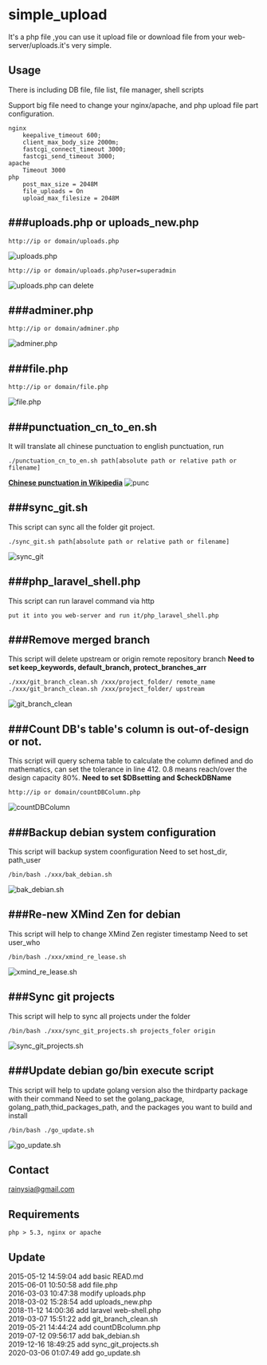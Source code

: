 simple_upload
=============

It's a php file ,you can use it upload file or download file from your web-server/uploads.it's very simple.


Usage
----------------------------------------
There is including DB file, file list, file manager, shell scripts

Support big file need to change your nginx/apache, and php upload file part configuration.
```
nginx
    keepalive_timeout 600;
    client_max_body_size 2000m;
    fastcgi_connect_timeout 3000;
    fastcgi_send_timeout 3000;
apache
    Timeout 3000
php
    post_max_size = 2048M
    file_uploads = On
    upload_max_filesize = 2048M
```


###uploads.php or uploads_new.php
--------
```
http://ip or domain/uploads.php
```

![uploads.php](https://cloud.githubusercontent.com/assets/1259324/13483267/ea6aa5f0-e12d-11e5-8096-2d17480d405d.png)

```
http://ip or domain/uploads.php?user=superadmin
```

![uploads.php can delete](https://cloud.githubusercontent.com/assets/1259324/13483279/03fe57fa-e12e-11e5-877e-0af62cb7cc5a.png)

###adminer.php
-----------
```
http://ip or domain/adminer.php
```
![adminer.php](https://cloud.githubusercontent.com/assets/1259324/13483259/e19efb10-e12d-11e5-9907-ad58c2ed7514.png)


###file.php
---------
```
http://ip or domain/file.php
```
![file.php](https://cloud.githubusercontent.com/assets/1259324/13483264/e67c7a40-e12d-11e5-976b-9552946f7d12.png)

###punctuation_cn_to_en.sh
---------
It will translate all chinese punctuation to english punctuation, run 
```
./punctuation_cn_to_en.sh path[absolute path or relative path or filename]
```
[**Chinese punctuation in Wikipedia**](https://zh.wikipedia.org/wiki/%E6%A0%87%E7%82%B9%E7%AC%A6%E5%8F%B7 "Wikipedia")
![punc](https://cloud.githubusercontent.com/assets/1259324/15665993/dc4cc724-2740-11e6-9043-8e7ad7fb7879.png)

###sync_git.sh
--------
This script can sync all the folder git project.
```
./sync_git.sh path[absolute path or relative path or filename]
```
![sync_git](https://cloud.githubusercontent.com/assets/1259324/20429429/884ffb18-adc9-11e6-8af7-8cbcd6509aa7.png)

###php_laravel_shell.php
---------
This script can run laravel command via http
```
put it into you web-server and run it/php_laravel_shell.php
```

###Remove merged branch
------------
This script will delete upstream or origin remote repository branch
**Need to set keep_keywords, default_branch, protect_branches_arr**
```
./xxx/git_branch_clean.sh /xxx/project_folder/ remote_name
./xxx/git_branch_clean.sh /xxx/project_folder/ upstream
```
![git_branch_clean](https://user-images.githubusercontent.com/1259324/54344563-1abd1880-467c-11e9-82f6-059d890d8d10.png)

###Count DB's table's column is out-of-design or not.
--------------
This script will query schema table to calculate the column defined and do mathematics, can set the tolerance in line 412.
0.8 means reach/over the design capacity 80%.
**Need to set $DBsetting and $checkDBName**
```
http://ip or domain/countDBColumn.php
```
![countDBColumn](https://user-images.githubusercontent.com/1259324/58074758-984f5880-7bd8-11e9-9f0f-49156972d834.png)

###Backup debian system configuration
------------
This script will backup system coonfiguration
Need to set host_dir, path_user
```
/bin/bash ./xxx/bak_debian.sh
```
![bak_debian.sh](https://user-images.githubusercontent.com/1259324/61096730-31894580-a48b-11e9-80cc-e1d4165734de.png)

###Re-new XMind Zen for debian
------------
This script will help to change XMind Zen register timestamp
Need to set user_who
```
/bin/bash ./xxx/xmind_re_lease.sh
```
![xmind_re_lease.sh](https://user-images.githubusercontent.com/1259324/66371866-25a01780-e9d7-11e9-9bc1-45e9f1149e02.png)

###Sync git projects
----------
This script will help to sync all projects under the folder
```
/bin/bash ./xxx/sync_git_projects.sh projects_foler origin
```
![sync_git_projects.sh](https://user-images.githubusercontent.com/1259324/70901054-ff30d500-2034-11ea-8209-03a2de40fefd.png)

###Update debian go/bin execute script
----------
This script will help to update golang version also the thirdparty package with their command
Need to set the golang_package, golang_path,thid_packages_path, and the packages you want to build and install
```
/bin/bash ./go_update.sh
```
![go_update.sh](https://user-images.githubusercontent.com/1259324/76006266-2e295980-5f47-11ea-9092-927c819c9553.png)

Contact
----------------------------------------
<rainysia@gmail.com>

Requirements
----------------------------------------
    php > 5.3, nginx or apache

Update
----------------------------------------
2015-05-12 14:59:04 add basic READ.md<br />
2015-06-01 10:50:58 add file.php<br />
2016-03-03 10:47:38 modify uploads.php<br />
2018-03-02 15:28:54 add uploads_new.php<br />
2018-11-12 14:00:36 add laravel web-shell.php<br />
2019-03-07 15:51:22 add git_branch_clean.sh<br />
2019-05-21 14:44:24 add countDBcolumn.php<br />
2019-07-12 09:56:17 add bak_debian.sh<br />
2019-12-16 18:49:25 add sync_git_projects.sh<br />
2020-03-06 01:07:49 add go_update.sh<br />
